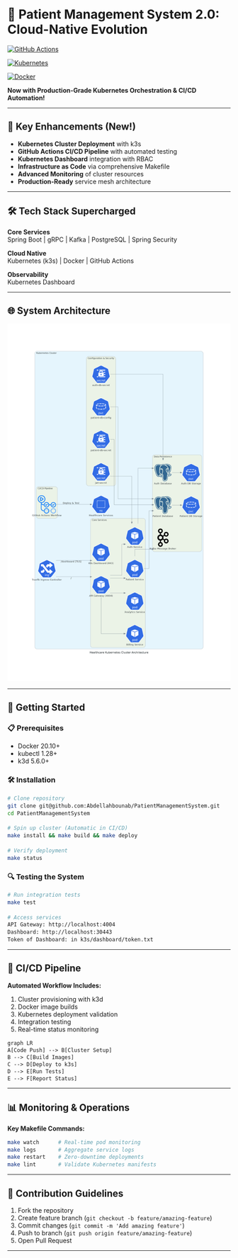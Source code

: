 # 🏥 Patient Management System 2.0: Cloud-Native Evolution

[![GitHub Actions](https://img.shields.io/github/actions/workflow/status/oussamazahh/PatientManagementSystem_k/ci.yaml?logo=github&label=CI/CD%20Pipeline)](https://github.com/oussamazahh/PatientManagementSystem_k/actions)

[![Kubernetes](https://img.shields.io/badge/kubernetes-%23326ce5.svg?logo=kubernetes&logoColor=white)](https://kubernetes.io)

[![Docker](https://img.shields.io/badge/docker-%230db7ed.svg?logo=docker&logoColor=white)](https://www.docker.com)

**Now with Production-Grade Kubernetes Orchestration & CI/CD Automation!**

---

## 🚀 Key Enhancements (New!)
- **Kubernetes Cluster Deployment** with k3s
- **GitHub Actions CI/CD Pipeline** with automated testing
- **Kubernetes Dashboard** integration with RBAC
- **Infrastructure as Code** via comprehensive Makefile
- **Advanced Monitoring** of cluster resources
- **Production-Ready** service mesh architecture

---

## 🛠️ Tech Stack Supercharged
**Core Services**  
Spring Boot | gRPC | Kafka | PostgreSQL | Spring Security

**Cloud Native**  
Kubernetes (k3s)  | Docker | GitHub Actions 

**Observability**  
Kubernetes Dashboard

---

## 🌐 System Architecture
![Architecture Diagram](k3s/document/diagram.png)

---

## 🚦 Getting Started

### 📋 Prerequisites
- Docker 20.10+
- kubectl 1.28+
- k3d 5.6.0+

### 🛠️ Installation
```bash
# Clone repository
git clone git@github.com:Abdellahbounab/PatientManagementSystem.git
cd PatientManagementSystem

# Spin up cluster (Automatic in CI/CD)
make install && make build && make deploy

# Verify deployment
make status
```

### 🔍 Testing the System
```bash
# Run integration tests
make test

# Access services
API Gateway: http://localhost:4004
Dashboard: http://localhost:30443
Token of Dashboard: in k3s/dashboard/token.txt
```

---

## 🔄 CI/CD Pipeline
**Automated Workflow Includes:**
1. Cluster provisioning with k3d
2. Docker image builds
3. Kubernetes deployment validation
4. Integration testing
5. Real-time status monitoring

```mermaid
graph LR
A[Code Push] --> B[Cluster Setup]
B --> C[Build Images]
C --> D[Deploy to k3s]
D --> E[Run Tests]
E --> F[Report Status]
```

---

## 📊 Monitoring & Operations
**Key Makefile Commands:**
```bash
make watch      # Real-time pod monitoring
make logs       # Aggregate service logs
make restart    # Zero-downtime deployments
make lint       # Validate Kubernetes manifests
```

---

## 🤝 Contribution Guidelines
1. Fork the repository
2. Create feature branch (`git checkout -b feature/amazing-feature`)
3. Commit changes (`git commit -m 'Add amazing feature'`)
4. Push to branch (`git push origin feature/amazing-feature`)
5. Open Pull Request

---